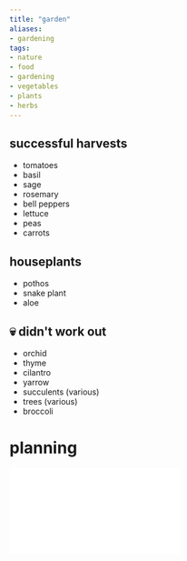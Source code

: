 ```yaml
---
title: "garden"
aliases:
- gardening
tags:
- nature
- food
- gardening
- vegetables
- plants
- herbs
---
```


## successful harvests
- tomatoes
- basil
- sage
- rosemary
- bell peppers
- lettuce
- peas
- carrots

## houseplants
- pothos
- snake plant
- aloe

## 💀 didn't work out
- orchid
- thyme
- cilantro
- yarrow
- succulents (various)
- trees (various)
- broccoli

# planning

![](upload/bhg-classic-herb-garden-plan.pdf)
